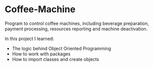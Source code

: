 # Coffee-Machine
Program to control coffee machines, including beverage preparation, payment processing, resources reporting and machine deactivation.

In this project I learned:
- The logic behind Object Oriented Programming
- How to work with packages
- How to import classes and create objects
